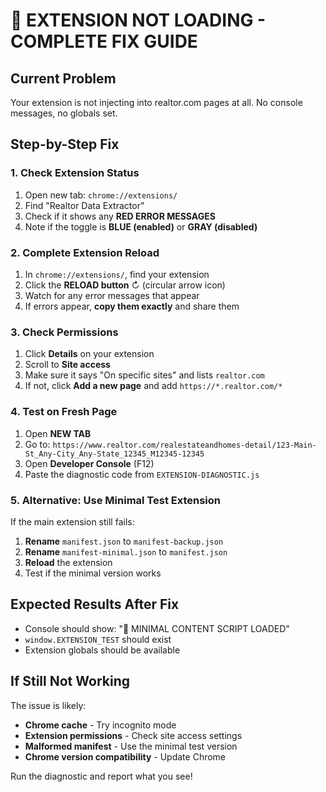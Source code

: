 # 🚨 EXTENSION NOT LOADING - COMPLETE FIX GUIDE

## Current Problem
Your extension is not injecting into realtor.com pages at all. No console messages, no globals set.

## Step-by-Step Fix

### 1. Check Extension Status
1. Open new tab: `chrome://extensions/`
2. Find "Realtor Data Extractor"
3. Check if it shows any **RED ERROR MESSAGES**
4. Note if the toggle is **BLUE (enabled)** or **GRAY (disabled)**

### 2. Complete Extension Reload
1. In `chrome://extensions/`, find your extension
2. Click the **RELOAD button** ↻ (circular arrow icon)
3. Watch for any error messages that appear
4. If errors appear, **copy them exactly** and share them

### 3. Check Permissions
1. Click **Details** on your extension
2. Scroll to **Site access**
3. Make sure it says "On specific sites" and lists `realtor.com`
4. If not, click **Add a new page** and add `https://*.realtor.com/*`

### 4. Test on Fresh Page
1. Open **NEW TAB**
2. Go to: `https://www.realtor.com/realestateandhomes-detail/123-Main-St_Any-City_Any-State_12345_M12345-12345`
3. Open **Developer Console** (F12)
4. Paste the diagnostic code from `EXTENSION-DIAGNOSTIC.js`

### 5. Alternative: Use Minimal Test Extension
If the main extension still fails:
1. **Rename** `manifest.json` to `manifest-backup.json`
2. **Rename** `manifest-minimal.json` to `manifest.json`
3. **Reload** the extension
4. Test if the minimal version works

## Expected Results After Fix
- Console should show: "🔴 MINIMAL CONTENT SCRIPT LOADED"
- `window.EXTENSION_TEST` should exist
- Extension globals should be available

## If Still Not Working
The issue is likely:
- **Chrome cache** - Try incognito mode
- **Extension permissions** - Check site access settings
- **Malformed manifest** - Use the minimal test version
- **Chrome version compatibility** - Update Chrome

Run the diagnostic and report what you see!
